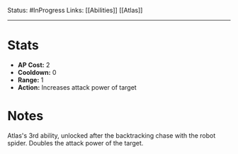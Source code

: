 
Status: #InProgress 
Links: [[Abilities]] [[Atlas]]
___
# Stats
- **AP Cost:** 2
- **Cooldown:** 0
- **Range:** 1
- **Action:** Increases attack power of target
# Notes

Atlas's 3rd ability, unlocked after the backtracking chase with the robot spider. Doubles the attack power of the target.